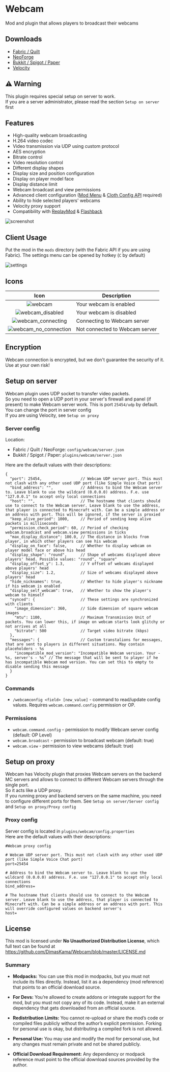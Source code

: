# Webcam

Mod and plugin that allows players to broadcast their webcams  

## Downloads

- [Fabric / Quilt](https://modrinth.com/mod/webcam-mod/versions?l=fabric)
- [NeoForge](https://modrinth.com/mod/webcam-mod/versions?l=neoforge)
- [Bukkit / Spigot / Paper](https://modrinth.com/plugin/webcam-mod/versions?l=bukkit)
- [Velocity](https://modrinth.com/mod/webcam-mod/versions?l=velocity)

## ⚠️ Warning 
This plugin requires special setup on server to work.  
If you are a server administrator, please read the section `Setup on server` first

## Features

- High-quality webcam broadcasting
- H.264 video codec
- Video transmission via UDP using custom protocol
- AES encryption
- Bitrate control
- Video resolution control
- Different display shapes
- Display size and position configuration
- Display on player model face
- Display distance limit
- Webcam broadcast and view permissions
- Advanced client configuration ([Mod Menu](https://modrinth.com/mod/modmenu) & [Cloth Config API](https://modrinth.com/mod/cloth-config) required)
- Ability to hide selected players' webcams
- Velocity proxy support
- Compatibility with [ReplayMod](https://modrinth.com/mod/replaymod) & [Flashback](https://modrinth.com/mod/flashback)

![screenshot](images/screenshot.jpg)

## Client Usage

Put the mod in the `mods` directory (with the Fabric API if you are using Fabric). The settings menu can be opened by hotkey (`C` by default)

![settings](images/settings.jpg)

## Icons

|                           Icon                           | Description                    |
|:--------------------------------------------------------:|--------------------------------|
|               ![webcam](images/webcam.png)               | Your webcam is enabled         |
|      ![webcam_disabled](images/webcam_disabled.png)      | Your webcam is disabled        |
|    ![webcam_connecting](images/webcam_connecting.png)    | Connecting to Webcam server    |
| ![webcam_no_connection](images/webcam_no_connection.png) | Not connected to Webcam server |

## Encryption

Webcam connection is encrypted, but we don't guarantee the security of it. Use at your own risk!

## Setup on server

Webcam plugin uses UDP socket to transfer video packets.  
So you need to open a UDP port in your server's firewall and panel (if present) to make Webcam server work. This is port `25454/udp` by default. You can change the port in server config    
If you are using Velocity, see `Setup on proxy`

### Server config

Location:
- Fabric / Quilt / NeoForge: `config/webcam/server.json`
- Bukkit / Spigot / Paper: `plugins/webcam/server.json`

Here are the default values with their descriptions:  
```
{
  "port": 25454,                 // Webcam UDP server port. This must not clash with any other used UDP port (like Simple Voice Chat port)
  "bind_address": "",            // Address to bind the Webcam server to. Leave blank to use the wildcard (0.0.0.0) address. F.e. use "127.0.0.1" to accept only local connections
  "host": "",                    // The hostname that clients should use to connect to the Webcam server. Leave blank to use the address, that player is connected to Minecraft with. Can be a simple address or an address with port. This will be ignored, if the server is proxied
  "keep_alive_period": 1000,     // Period of sending keep alive packets is milliseconds
  "permission_check_period": 60, // Period of checking webcam.broadcast and webcam.view permissions in ticks
  "max_display_distance": 100.0, // The distance in blocks from player, in which other players can see his webcam
  "display_on_face": false,      // Whether to display webcam on player model face or above his head
  "display_shape": "round",      // Shape of webcams displayed above players' head. Possible values: "round", "square"
  "display_offset_y": 1.3,       // Y offset of webcams displayed above players' head
  "display_size": 1.2,           // Size of webcams displayed above players' head
  "hide_nicknames": true,        // Whether to hide player's nickname if his webcam is enabled
  "display_self_webcam": true,   // Whether to show the player's webcam to himself
  "synced": {                    // These settings are synchronized with clients
    "image_dimension": 360,      // Side dimension of square webcam images
    "mtu": 1100,                 // Maximum Transmission Unit of packets. You can lower this, if image on webcam starts look glitchy or not arrives at all
    "bitrate": 500               // Target video bitrate (kbps)
  },
  "messages": {                  // Custom transtalions for messages, that are sent to players in different situations. May contain placeholders - %s
    "incompatible_mod_version": "Incompatible Webcam version. Your - %s, server's - %s" // The message that will be sent to player if he has incompatible Webcam mod version. You can set this to empty to disable sending this message
  }
}
```

### Commands

- `/webcamconfig <field> [new_value]` - command to read/update config values. Requires `webcam.command.config` permission or OP.

### Permissions

- `webcam.command.config` - permission to modify Webcam server config (default: OP Level)
- `webcam.broadcast` - permission to broadcast webcam (default: true)
- `webcam.view` - permission to view webcams (default: true)

## Setup on proxy

Webcam has Velocity plugin that proxies Webcam servers on the backend MC servers and allows to connect to different Webcam servers through the single port.  
So it acts like a UDP proxy.  
If you running proxy and backend servers on the same machine, you need to configure different ports for them. See `Setup on server/Server config` and `Setup on proxy/Proxy config`  

### Proxy config

Server config is located in `plugins/webcam/config.properties`  
Here are the default values with their descriptions:  
```
#Webcam proxy config

# Webcam UDP server port. This must not clash with any other used UDP port (like Simple Voice Chat port)
port=25454

# Address to bind the Webcam server to. Leave blank to use the wildcard (0.0.0.0) address. F.e. use "127.0.0.1" to accept only local connections
bind_address=

# The hostname that clients should use to connect to the Webcam server. Leave blank to use the address, that player is connected to Minecraft with. Can be a simple address or an address with port. This will override configured values on backend server's
host=
```

## License

This mod is licensed under **No Unauthorized Distribution License**, which full text can be found at https://github.com/DimasKama/Webcam/blob/master/LICENSE.md

### Summary

- **Modpacks:** You can use this mod in modpacks, but you must not include its files directly. Instead, list it as a dependency (mod reference) that points to an official download source.

- **For Devs:** You’re allowed to create addons or integrate support for the mod, but you must not copy any of its code. Instead, make it an external dependency that gets downloaded from an official source.

- **Redistribution Limits:** You cannot re-upload or share the mod’s code or compiled files publicly without the author’s explicit permission. Forking for personal use is okay, but distributing a compiled fork is not allowed.

- **Personal Use:** You may use and modify the mod for personal use, but any changes must remain private and not be shared publicly.

- **Official Download Requirement:** Any dependency or modpack reference must point to the official download sources provided by the author.
